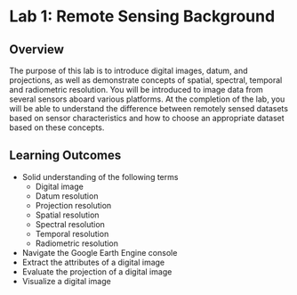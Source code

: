 # Lab 1: Remote Sensing Background

## Overview

The purpose of this lab is to introduce digital images, datum, and projections, as well as demonstrate concepts of spatial, spectral, temporal and radiometric resolution. You will be introduced to image data from several sensors aboard various platforms. At the completion of the lab, you will be able to understand the difference between remotely sensed datasets based on sensor characteristics and how to choose an appropriate dataset based on these concepts. 

## Learning Outcomes

- Solid understanding of the following terms
  - Digital image
  - Datum resolution
  - Projection resolution
  - Spatial resolution
  - Spectral resolution
  - Temporal resolution
  - Radiometric resolution
- Navigate the Google Earth Engine console 
- Extract the attributes of a digital image
- Evaluate the projection of a digital image
- Visualize a digital image

